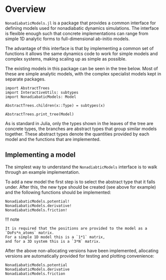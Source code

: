 # Overview

`NonadiabaticModels.jl` is a package that provides a common interface for defining
models used for nonadiabatic dynamics simulations.
The interface is flexible enough such that concrete implementations can range from
simple 1D analytic forms to full-dimensional ab-initio models.

The advantage of this interface is that by implementing a common set of functions
it allows the same dynamics code to work for simple models and complex systems,
making scaling up as simple as possible.

The existing models in this package can be seen in the tree below.
Most of these are simple analytic models, with the complex specialist
models kept in separate packages.

```@example
import AbstractTrees
import InteractiveUtils: subtypes
import NonadiabaticModels: Model

AbstractTrees.children(x::Type) = subtypes(x)

AbstractTrees.print_tree(Model)
```

As is standard in Julia, only the types shown in the leaves of the tree are concrete
types, the branches are abstract types that group similar models together.
These abstract types denote the quantities provided by each model and the functions
that are implemented.

## Implementing a model

The simplest way to understand the `NonadiabticModels` interface is to walk through
an example implementation.

To add a new model the first step is to select the abstract type that it falls under.
After this, the new type should be created (see above for example)
and the following functions should be implemented:
```@docs
NonadiabaticModels.potential!
NonadiabaticModels.derivative!
NonadiabaticModels.friction!
```

!!! note

    It is required that the positions are provided to the model as a `DoFs*n_atoms` matrix.
    For a simple 1D model this is a `1*1` matrix,
    and for a 3D system this is a `3*N` matrix.

After the above non-allocating versions have been implemented,
allocating versions are automatically provided for testing and plotting convenience:
```@docs
NonadiabaticModels.potential
NonadiabaticModels.derivative
NonadiabaticModels.friction
```
